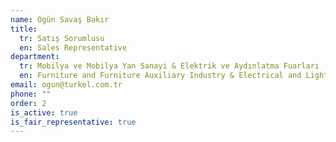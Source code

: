 ```yaml
---
name: Ogün Savaş Bakır
title:
  tr: Satış Sorumlusu
  en: Sales Representative
department:
  tr: Mobilya ve Mobilya Yan Sanayi & Elektrik ve Aydınlatma Fuarları
  en: Furniture and Furniture Auxiliary Industry & Electrical and Lighting Fairs
email: ogun@turkel.com.tr
phone: ""
order: 2
is_active: true
is_fair_representative: true
---
```


